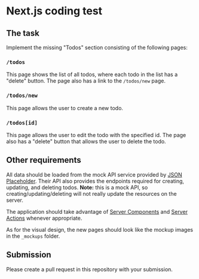 # Next.js coding test

## The task

Implement the missing "Todos" section consisting of the following pages:

### `/todos`

This page shows the list of all todos, where each todo in the list has a "delete" button. The page also has a link to the `/todos/new` page.

### `/todos/new`

This page allows the user to create a new todo.

### `/todos[id]`

This page allows the user to edit the todo with the specified id. The page also has a "delete" button that allows the user to delete the todo.

## Other requirements

All data should be loaded from the mock API service provided by [JSON Placeholder](https://jsonplaceholder.typicode.com/). Their API also provides the endpoints required for creating, updating, and deleting todos. **Note:** this is a mock API, so creating/updating/deleting will not really update the resources on the server.

The application should take advantage of [Server Components](https://nextjs.org/docs/app/building-your-application/rendering/server-components) and [Server Actions](https://nextjs.org/docs/app/building-your-application/data-fetching/server-actions-and-mutations) whenever appropriate.

As for the visual design, the new pages should look like the mockup images in the `_mockups` folder.

## Submission

Please create a pull request in this repository with your submission.
